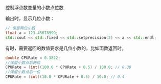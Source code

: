 控制浮点数变量的小数点位数

输出时，显示几位小数：
```cpp
// 保留两位小数
float a = 123.45678999;
std::cout << std::fixed << std::setprecision(2) << a << std::endl;
```

有时，需要返回的数值要求是几位小数的，比如函数返回时。

```cpp
double CPURate = 0.3822;  
//保留小数点后两位  
CPURate = (int)(100.0 * CPURate + 0.5) / 100.0; // 0.38
//保留小数点后一位 
CPURate = (int)(10.0 * CPURate + 0.5) / 10.0; // 0.4
```